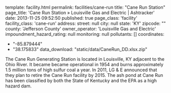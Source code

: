template: facility.html
permalink: facilities/cane-run
title: "Cane Run Station"
page_title: 'Cane Run Station &raquo; Louisville Gas and Electric | Ashtracker'
date: 2013-11-25 09:52:50
published: true
page_class: 'facility'
facility_class: 'cane-run'
address: 
  street: null
  city: null
  state: 'KY'
  zipcode: ""
  county: 'Jefferson County'
owner_operator: 'Louisville Gas and Electric'
impoundment_hazard_rating: null
monitoring: null
pollutants: []
coordinates: 
  - "-85.879444"
  - "38.175833"
data_download: "static/data/CaneRun_DD.xlsx.zip"

The Cane Run Generating Station is located in Louisville, KY adjacent to the Ohio River. It became became operational in 1954 and burns approximately 1.5 million tons of high sulfur coal a year.  In 2011, LG & E announced that they plan to retire the Cane Run facility by 2015. The ash pond at Cane Run has been classified by both the State of Kentucky and the EPA as a high hazard dam. 

